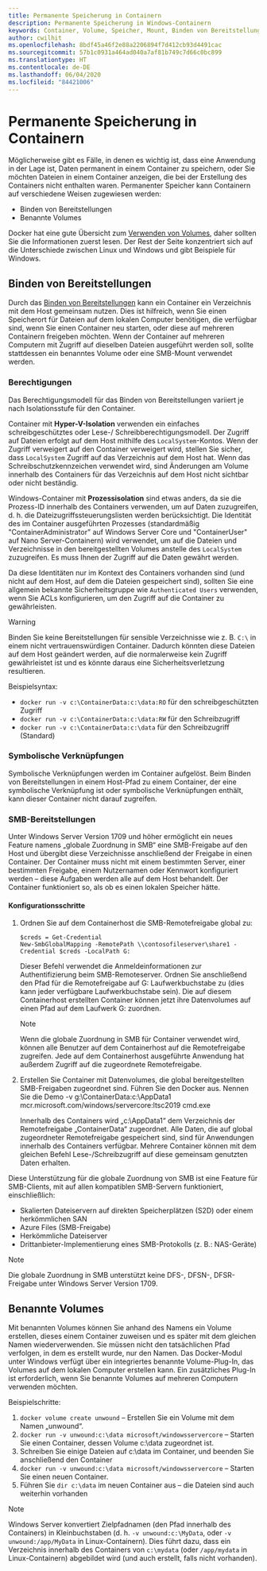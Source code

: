 ```yaml
---
title: Permanente Speicherung in Containern
description: Permanente Speicherung in Windows-Containern
keywords: Container, Volume, Speicher, Mount, Binden von Bereitstellungen
author: cwilhit
ms.openlocfilehash: 8bdf45a46f2e88a2206894f7d412cb93d4491cac
ms.sourcegitcommit: 57b1c0931a464ad040a7af81b749c7d66c0bc899
ms.translationtype: HT
ms.contentlocale: de-DE
ms.lasthandoff: 06/04/2020
ms.locfileid: "84421006"
---
```

# <a name="persistent-storage-in-containers"></a>Permanente Speicherung in Containern

<!-- Great diagram would be great! -->

Möglicherweise gibt es Fälle, in denen es wichtig ist, dass eine Anwendung in der Lage ist, Daten permanent in einem Container zu speichern, oder Sie möchten Dateien in einem Container anzeigen, die bei der Erstellung des Containers nicht enthalten waren. Permanenter Speicher kann Containern auf verschiedene Weisen zugewiesen werden:

- Binden von Bereitstellungen
- Benannte Volumes

Docker hat eine gute Übersicht zum [Verwenden von Volumes](https://docs.docker.com/engine/admin/volumes/volumes/), daher sollten Sie die Informationen zuerst lesen. Der Rest der Seite konzentriert sich auf die Unterschiede zwischen Linux und Windows und gibt Beispiele für Windows.

## <a name="bind-mounts"></a>Binden von Bereitstellungen

Durch das [Binden von Bereitstellungen](https://docs.docker.com/engine/admin/volumes/bind-mounts/) kann ein Container ein Verzeichnis mit dem Host gemeinsam nutzen. Dies ist hilfreich, wenn Sie einen Speicherort für Dateien auf dem lokalen Computer benötigen, die verfügbar sind, wenn Sie einen Container neu starten, oder diese auf mehreren Containern freigeben möchten. Wenn der Container auf mehreren Computern mit Zugriff auf dieselben Dateien ausgeführt werden soll, sollte stattdessen ein benanntes Volume oder eine SMB-Mount verwendet werden.

### <a name="permissions"></a>Berechtigungen

Das Berechtigungsmodell für das Binden von Bereitstellungen variiert je nach Isolationsstufe für den Container.

Container mit **Hyper-V-Isolation** verwenden ein einfaches schreibgeschütztes oder Lese-/ Schreibberechtigungsmodell. Der Zugriff auf Dateien erfolgt auf dem Host mithilfe des `LocalSystem`-Kontos. Wenn der Zugriff verweigert auf den Container verweigert wird, stellen Sie sicher, dass `LocalSystem` Zugriff auf das Verzeichnis auf dem Host hat. Wenn das Schreibschutzkennzeichen verwendet wird, sind Änderungen am Volume innerhalb des Containers für das Verzeichnis auf dem Host nicht sichtbar oder nicht beständig.

Windows-Container mit **Prozessisolation** sind etwas anders, da sie die Prozess-ID innerhalb des Containers verwenden, um auf Daten zuzugreifen, d. h. die Dateizugriffssteuerungslisten werden berücksichtigt. Die Identität des im Container ausgeführten Prozesses (standardmäßig "ContainerAdministrator" auf Windows Server Core und "ContainerUser" auf Nano Server-Containern) wird verwendet, um auf die Dateien und Verzeichnisse in den bereitgestellten Volumes anstelle des `LocalSystem` zuzugreifen. Es muss Ihnen der Zugriff auf die Daten gewährt werden.

Da diese Identitäten nur im Kontext des Containers vorhanden sind (und nicht auf dem Host, auf dem die Dateien gespeichert sind), sollten Sie eine allgemein bekannte Sicherheitsgruppe wie `Authenticated Users` verwenden, wenn Sie ACLs konfigurieren, um den Zugriff auf die Container zu gewährleisten.

> [!WARNING]
> Binden Sie keine Bereitstellungen für sensible Verzeichnisse wie z. B. `C:\` in einem nicht vertrauenswürdigen Container. Dadurch könnten diese Dateien auf dem Host geändert werden, auf die normalerweise kein Zugriff gewährleistet ist und es könnte daraus eine Sicherheitsverletzung resultieren.

Beispielsyntax:

- `docker run -v c:\ContainerData:c:\data:RO` für den schreibgeschützten Zugriff
- `docker run -v c:\ContainerData:c:\data:RW` für den Schreibzugriff
- `docker run -v c:\ContainerData:c:\data` für den Schreibzugriff (Standard)

### <a name="symlinks"></a>Symbolische Verknüpfungen

Symbolische Verknüpfungen werden im Container aufgelöst. Beim Binden von Bereitstellungen in einem Host-Pfad zu einem Container, der eine symbolische Verknüpfung ist oder symbolische Verknüpfungen enthält, kann dieser Container nicht darauf zugreifen.

### <a name="smb-mounts"></a>SMB-Bereitstellungen

Unter Windows Server Version 1709 und höher ermöglicht ein neues Feature namens „globale Zuordnung in SMB“ eine SMB-Freigabe auf den Host und übergibt diese Verzeichnisse anschließend der Freigabe in einen Container. Der Container muss nicht mit einem bestimmten Server, einer bestimmten Freigabe, einem Nutzernamen oder Kennwort konfiguriert werden – diese Aufgaben werden alle auf dem Host behandelt. Der Container funktioniert so, als ob es einen lokalen Speicher hätte.

#### <a name="configuration-steps"></a>Konfigurationsschritte

1. Ordnen Sie auf dem Containerhost die SMB-Remotefreigabe global zu:
    ```
    $creds = Get-Credential
    New-SmbGlobalMapping -RemotePath \\contosofileserver\share1 -Credential $creds -LocalPath G:
    ```
    Dieser Befehl verwendet die Anmeldeinformationen zur Authentifizierung beim SMB-Remoteserver. Ordnen Sie anschließend den Pfad für die Remotefreigabe auf G: Laufwerkbuchstabe zu (dies kann jeder verfügbare Laufwerkbuchstabe sein). Die auf diesem Containerhost erstellten Container können jetzt ihre Datenvolumes auf einen Pfad auf dem Laufwerk G: zuordnen.

    > [!NOTE]
    > Wenn die globale Zuordnung in SMB für Container verwendet wird, können alle Benutzer auf dem Containerhost auf die Remotefreigabe zugreifen. Jede auf dem Containerhost ausgeführte Anwendung hat außerdem Zugriff auf die zugeordnete Remotefreigabe.

2. Erstellen Sie Container mit Datenvolumes, die global bereitgestellten SMB-Freigaben zugeordnet sind. Führen Sie den Docker aus. Nennen Sie die Demo -v g:\ContainerData:c:\AppData1 mcr.microsoft.com/windows/servercore:ltsc2019 cmd.exe

    Innerhalb des Containers wird „c:\AppData1“ dem Verzeichnis der Remotefreigabe „ContainerData“ zugeordnet. Alle Daten, die auf global zugeordneter Remotefreigabe gespeichert sind, sind für Anwendungen innerhalb des Containers verfügbar. Mehrere Container können mit dem gleichen Befehl Lese-/Schreibzugriff auf diese gemeinsam genutzten Daten erhalten.

Diese Unterstützung für die globale Zuordnung von SMB ist eine Feature für SMB-Clients, mit auf allen kompatiblen SMB-Servern funktioniert, einschließlich:

- Skalierten Dateiservern auf direkten Speicherplätzen (S2D) oder einem herkömmlichen SAN
- Azure Files (SMB-Freigabe)
- Herkömmliche Dateiserver
- Drittanbieter-Implementierung eines SMB-Protokolls (z. B.: NAS-Geräte)

> [!NOTE]
> Die globale Zuordnung in SMB unterstützt keine DFS-, DFSN-, DFSR-Freigabe unter Windows Server Version 1709.

## <a name="named-volumes"></a>Benannte Volumes

Mit benannten Volumes können Sie anhand des Namens ein Volume erstellen, dieses einem Container zuweisen und es später mit dem gleichen Namen wiederverwenden. Sie müssen nicht den tatsächlichen Pfad verfolgen, in dem es erstellt wurde, nur den Namen. Das Docker-Modul unter Windows verfügt über ein integriertes benannte Volume-Plug-In, das Volumes auf dem lokalen Computer erstellen kann. Ein zusätzliches Plug-In ist erforderlich, wenn Sie benannte Volumes auf mehreren Computern verwenden möchten.

Beispielschritte:

1. `docker volume create unwound` – Erstellen Sie ein Volume mit dem Namen „unwound“.
2. `docker run -v unwound:c:\data microsoft/windowsservercore` – Starten Sie einen Container, dessen Volume c:\data zugeordnet ist.
3. Schreiben Sie einige Dateien auf c:\data im Container, und beenden Sie anschließend den Container
4. `docker run -v unwound:c:\data microsoft/windowsservercore` – Starten Sie einen neuen Container.
5. Führen Sie `dir c:\data` im neuen Container aus – die Dateien sind auch weiterhin vorhanden

> [!NOTE]
> Windows Server konvertiert Zielpfadnamen (den Pfad innerhalb des Containers) in Kleinbuchstaben (d. h. `-v unwound:c:\MyData`, oder `-v unwound:/app/MyData` in Linux-Containern). Dies führt dazu, dass ein Verzeichnis innerhalb des Containers von `c:\mydata` (oder `/app/mydata` in Linux-Containern) abgebildet wird (und auch erstellt, falls nicht vorhanden).
